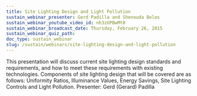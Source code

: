 ```yaml
---
title: Site Lighting Design and Light Pollution
sustain_webinar_presenter: Gerd Padilla and Shenouda Bolos
sustain_webinar_youtube_video_id: nh3zUPBwMt0
sustain_webinar_broadcast_date: Thursday, February 26, 2015
sustain_webinar_quiz_path:
doc_type: sustain_webinar
slug: /sustain/webinars/site-lighting-design-and-light-pollution
---
```


This presentation will discuss current site lighting design standards and requirements, and how to meet these requirements with existing technologies. Components of site lighting design that will be covered are as follows: Uniformity Ratios, Illuminance Values, Energy Savings, Site Lighting Controls and Light Pollution. Presenter: Gerd (Gerard) Padilla
